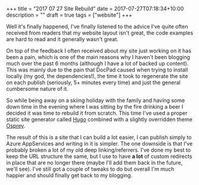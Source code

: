 +++
title = "2017 07 27 Site Rebuild"
date = 2017-07-27T07:18:34+10:00
description = ""
draft = true
tags = ["website"]
+++

Well it's finally happened, I've finally listened to the advice I've quite often received from readers that my website layout isn't great, the code examples are hard to read and it generally wasn't great.

On top of the feedback I often received about my site just working on it has been a pain, which is one of the main reasons why I haven't been blogging much over the past 6 months (although I have a lot of backed up content). This was mainly due to the pain that DocPad caused when trying to install locally (my god, the dependencies!), the time it took to regenerate the site on each publish (seriously, 5+ minutes every time) and just the general cumbersome nature of it.

So while being away on a skiing holiday with the family and having some down time in the evening where I was sitting by the fire drinking a beer I decided it was time to rebuild it from scratch. This time I've used a proper static site generator called [Hugo](https://gohugo.io) combined with a slightly overridden theme [Osprey](https://themes.gohugo.io/osprey/).

The result of this is a site that I can build a lot easier, I can publish simply to Azure AppServices and writing in it is simpler. The one downside is that I've probably broken a lot of my old deep linking/referrers. I've done my best to keep the URL structure the same, but I use to have **a lot** of custom redirects in place that are no longer there (maybe I'll add them back in the future, we'll see). I've still got a couple of tweaks to do but overall I'm much happier and should finally get back to my blogging.